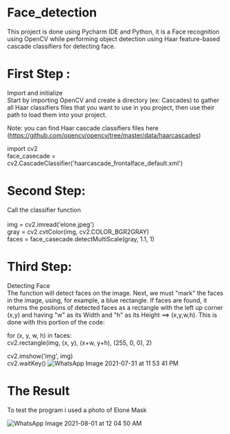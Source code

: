 # Face_detection

This project is done using Pycharm IDE and Python, it is a Face recognition using OpenCV while performing object detection using Haar feature-based cascade classifiers for detecting face.

# First Step :
Import and initialize\
Start by importing OpenCV and create a directory (ex: Cascades) to gather all Haar classifiers files that you want to use in you project, then use their path to load them into your project.

Note: you can find Haar cascade classifiers files here (https://github.com/opencv/opencv/tree/master/data/haarcascades)

import cv2\
face_casecade = cv2.CascadeClassifier('haarcascade_frontalface_default.xml')

# Second Step:
Call the classifier function\
\
img = cv2.imread('elone.jpeg')\
gray = cv2.cvtColor(img, cv2.COLOR_BGR2GRAY)\
faces = face_casecade.detectMultiScale(gray, 1.1, 1)

# Third Step:
Detecting Face\
The function will detect faces on the image. Next, we must "mark" the faces in the image, using, for example, a blue rectangle. If faces are found, it returns the positions of detected faces as a rectangle with the left up corner (x,y) and having "w" as its Width and "h" as its Height ==> (x,y,w,h). This is done with this portion of the code:

for (x, y, w, h) in faces:\
    cv2.rectangle(img, (x, y), (x+w, y+h), (255, 0, 0), 2)

cv2.imshow('img', img)\
cv2.waitKey()
![WhatsApp Image 2021-07-31 at 11 53 41 PM](https://user-images.githubusercontent.com/86194970/127752283-b9292dce-ea9b-41f2-8022-b5eef9e6ad7e.jpeg)

# The Result
To test the program i used a photo of Elone Mask

![WhatsApp Image 2021-08-01 at 12 04 50 AM](https://user-images.githubusercontent.com/86194970/127752367-892075d5-b61a-4e5f-aef1-4509188da290.jpeg)
